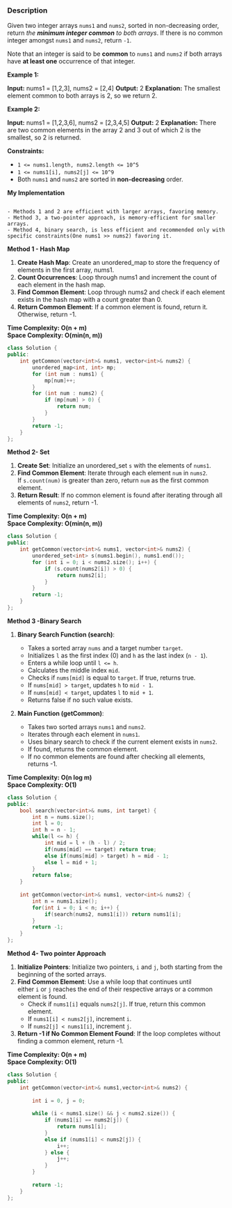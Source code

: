 ### Description

Given two integer arrays `nums1` and `nums2`, sorted in non-decreasing order, return _the **minimum integer common** to both arrays_. If there is no common integer amongst `nums1` and `nums2`, return `-1`.

Note that an integer is said to be **common** to `nums1` and `nums2` if both arrays have **at least one** occurrence of that integer.

**Example 1:**

**Input:** nums1 = \[1,2,3], nums2 = \[2,4]
**Output:** 2
**Explanation:** The smallest element common to both arrays is 2, so we return 2.

**Example 2:**

**Input:** nums1 = \[1,2,3,6], nums2 = \[2,3,4,5]
**Output:** 2
**Explanation:** There are two common elements in the array 2 and 3 out of which 2 is the smallest, so 2 is returned.

**Constraints:**

- `1 <= nums1.length, nums2.length <= 10^5`
- `1 <= nums1[i], nums2[j] <= 10^9`
- Both `nums1` and `nums2` are sorted in **non-decreasing** order.

**My Implementation**

```cpp

```

`- Methods 1 and 2 are efficient with larger arrays, favoring memory.`  
`- Method 3, a two-pointer approach, is memory-efficient for smaller arrays.`  
`- Method 4, binary search, is less efficient and recommended only with specific constraints(One nums1 >> nums2) favoring it.`

**Method 1 - Hash Map**

1. **Create Hash Map**: Create an unordered_map to store the frequency of elements in the first array, nums1.
2. **Count Occurrences**: Loop through nums1 and increment the count of each element in the hash map.
3. **Find Common Element**: Loop through nums2 and check if each element exists in the hash map with a count greater than 0.
4. **Return Common Element**: If a common element is found, return it. Otherwise, return -1.

**Time Complexity: O(n + m)**  
**Space Complexity: O(min(n, m))**  

```cpp
class Solution {
public:
    int getCommon(vector<int>& nums1, vector<int>& nums2) {
        unordered_map<int, int> mp;
        for (int num : nums1) {
            mp[num]++;
        }
        for (int num : nums2) {
            if (mp[num] > 0) {
                return num;
            }
        }
        return -1;
    }
};
```

**Method 2- Set**

1. **Create Set**: Initialize an unordered_set `s` with the elements of `nums1`.
2. **Find Common Element**: Iterate through each element `num` in `nums2`. If `s.count(num)` is greater than zero, return `num` as the first common element.
3. **Return Result**: If no common element is found after iterating through all elements of `nums2`, return -1.

**Time Complexity: O(n + m)**  
**Space Complexity: O(min(n, m))**  


```cpp
class Solution {
public:
    int getCommon(vector<int>& nums1, vector<int>& nums2) {
        unordered_set<int> s(nums1.begin(), nums1.end());
        for (int i = 0; i < nums2.size(); i++) {
            if (s.count(nums2[i]) > 0) {
                return nums2[i];
            }
        }
        return -1;
    }
};
```

**Method 3 -Binary Search**

1. **Binary Search Function (search)**:
    
    - Takes a sorted array `nums` and a target number `target`.
    - Initializes `l` as the first index (0) and `h` as the last index (`n - 1`).
    - Enters a while loop until `l <= h`.
    - Calculates the middle index `mid`.
    - Checks if `nums[mid]` is equal to `target`. If true, returns true.
    - If `nums[mid] > target`, updates `h` to `mid - 1`.
    - If `nums[mid] < target`, updates `l` to `mid + 1`.
    - Returns false if no such value exists.
2. **Main Function (getCommon)**:
    
    - Takes two sorted arrays `nums1` and `nums2`.
    - Iterates through each element in `nums1`.
    - Uses binary search to check if the current element exists in `nums2`.
    - If found, returns the common element.
    - If no common elements are found after checking all elements, returns -1.

**Time Complexity: O(n log m)**  
**Space Complexity: O(1)**  


```cpp
class Solution {
public:
    bool search(vector<int>& nums, int target) {
        int n = nums.size();
        int l = 0;
        int h = n - 1;
        while(l <= h) {
            int mid = l + (h - l) / 2;
            if(nums[mid] == target) return true;
            else if(nums[mid] > target) h = mid - 1;
            else l = mid + 1;
        }
        return false;
    }
    
    int getCommon(vector<int>& nums1, vector<int>& nums2) {
        int n = nums1.size();
        for(int i = 0; i < n; i++) {
            if(search(nums2, nums1[i])) return nums1[i];
        }
        return -1;
    }
};
```

**Method 4- Two pointer Approach**

1. **Initialize Pointers**: Initialize two pointers, `i` and `j`, both starting from the beginning of the sorted arrays.
2. **Find Common Element**: Use a while loop that continues until either `i` or `j` reaches the end of their respective arrays or a common element is found.
    - Check if `nums1[i]` equals `nums2[j]`. If true, return this common element.
    - If `nums1[i] < nums2[j]`, increment `i`.
    - If `nums2[j] < nums1[i]`, increment `j`.
3. **Return -1 if No Common Element Found**: If the loop completes without finding a common element, return -1.

**Time Complexity: O(n + m)**  
**Space Complexity: O(1)**  


```cpp
class Solution {
public:
    int getCommon(vector<int>& nums1,vector<int>& nums2) {
        
        int i = 0, j = 0;
        
        while (i < nums1.size() && j < nums2.size()) {
            if (nums1[i] == nums2[j]) {
                return nums1[i]; 
            } 
            else if (nums1[i] < nums2[j]) {
                i++; 
            } else {
                j++; 
            }
        }
        
        return -1; 
    }
};
```


